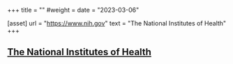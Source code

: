 +++
title = ""
#weight =
date = "2023-03-06"

[asset]
    url = "https://www.nih.gov"
    text = "The National Institutes of Health"
+++
## [The National Institutes of Health](https://www.nih.gov)
